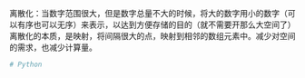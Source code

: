 离散化：当数字范围很大，但是数字总量不大的时候，将大的数字用小的数字（可以有序也可以无序）来表示，以达到方便存储的目的（就不需要开那么大空间了）
离散化的本质，是映射，将间隔很大的点，映射到相邻的数组元素中。减少对空间的需求，也减少计算量。

```Python
# Python
```
